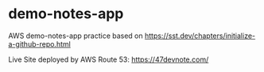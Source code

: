 # demo-notes-app

AWS demo-notes-app practice based on https://sst.dev/chapters/initialize-a-github-repo.html

Live Site deployed by AWS Route 53: https://47devnote.com/
